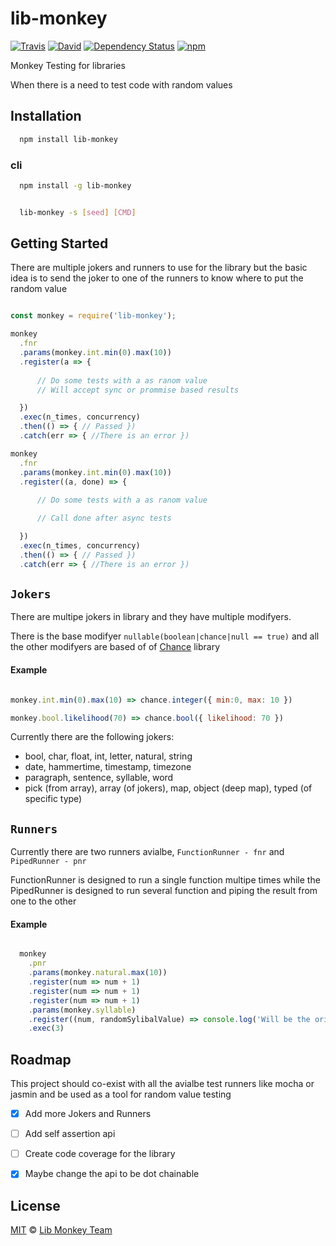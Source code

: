 # lib-monkey

[![Travis](https://img.shields.io/travis/lib-monkey/lib-monkey.svg)](https://travis-ci.org/lib-monkey/lib-monkey) [![David](https://img.shields.io/david/lib-monkey/lib-monkey.svg)](https://david-dm.org/lib-monkey/lib-monkey) [![Dependency Status](https://dependencyci.com/github/lib-monkey/lib-monkey/badge)](https://dependencyci.com/github/lib-monkey/lib-monkey) [![npm](https://img.shields.io/npm/v/lib-monkey.svg)](https://www.npmjs.com/package/lib-monkey)

Monkey Testing for libraries

When there is a need to test code with random values


## Installation
```bash
  npm install lib-monkey
```

### cli
```bash
  npm install -g lib-monkey


  lib-monkey -s [seed] [CMD]
```




## Getting Started

There are multiple jokers and runners to use for the library but the basic idea is to send the joker to one of the runners to know where to put the random value


```javascript

const monkey = require('lib-monkey');

monkey
  .fnr
  .params(monkey.int.min(0).max(10))
  .register(a => {
      
      // Do some tests with a as ranom value
      // Will accept sync or prommise based results

  })
  .exec(n_times, concurrency)
  .then(() => { // Passed })
  .catch(err => { //There is an error })

monkey
  .fnr
  .params(monkey.int.min(0).max(10))
  .register((a, done) => {
      
      // Do some tests with a as ranom value

      // Call done after async tests

  })
  .exec(n_times, concurrency)
  .then(() => { // Passed })
  .catch(err => { //There is an error })

```

## ```Jokers```

There are multipe jokers in library and they have multiple modifyers.

There is the base modifyer ```nullable(boolean|chance|null == true)``` and all the other modifyers are based of of [Chance][chance] library

#### Example

```javascript

monkey.int.min(0).max(10) => chance.integer({ min:0, max: 10 })

monkey.bool.likelihood(70) => chance.bool({ likelihood: 70 })

```

Currently there are the following jokers:

 - bool, char, float, int, letter, natural, string
 - date, hammertime, timestamp, timezone
 - paragraph, sentence, syllable, word
 - pick (from array), array (of jokers), map, object (deep map), typed (of specific type)


## ```Runners```

Currently there are two runners avialbe, ```FunctionRunner - fnr``` and ```PipedRunner - pnr```

FunctionRunner is designed to run a single function multipe times while the PipedRunner is designed to run several function and piping the result from one to the other

#### Example

```javascript

  monkey
    .pnr
    .params(monkey.natural.max(10))
    .register(num => num + 1)
    .register(num => num + 1)
    .register(num => num + 1)
    .params(monkey.syllable)
    .register((num, randomSylibalValue) => console.log('Will be the original num + 3', num, randomSylibalValue))
    .exec(3)

```

## Roadmap
This project should co-exist with all the avialbe test runners like mocha or jasmin and be used as a tool for random value testing

- [x] Add more Jokers and Runners
- [ ] Add self assertion api
- [ ] Create code coverage for the library
- [x] Maybe change the api to be dot chainable


## License

[MIT][license] © [Lib Monkey Team][author]

[chance]: https://www.npmjs.com/package/chance

[license]: LICENSE

[author]: https://github.com/lib-monkey